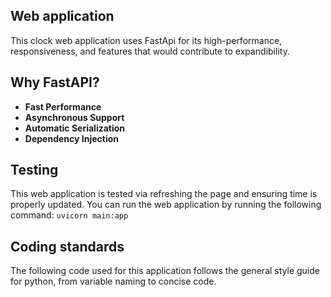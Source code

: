 
## Web application

This clock web application uses FastApi for its high-performance, responsiveness, and features that would contribute to expandibility.

## Why FastAPI?

- **Fast Performance** 
- **Asynchronous Support**
- **Automatic Serialization** 
- **Dependency Injection** 

## Testing
This web application is tested via refreshing the page and ensuring time is properly updated.
You can run the web application by running the following command: ```uvicorn main:app```
## Coding standards
The following code used for this application follows the general style guide for python, from variable naming to concise code.